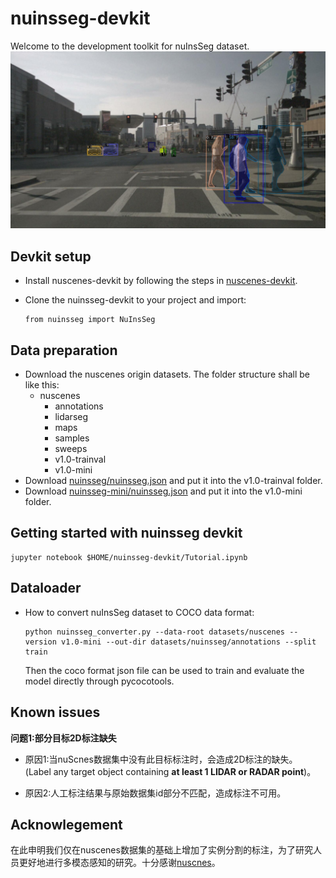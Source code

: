 # nuinsseg-devkit
Welcome to the development toolkit for nuInsSeg dataset.
![](./pic/n008-2018-08-28-16-43-51-0400__CAM_FRONT__1535489312862404.jpg)
## Devkit setup
- Install nuscenes-devkit by following the steps in [nuscenes-devkit](https://github.com/nutonomy/nuscenes-devkit/blob/master/docs/instructions_nuscenes.md).

-   Clone the nuinsseg-devkit to your project and import:
    ```
    from nuinsseg import NuInsSeg
    ```
## Data preparation
- Download the nuscenes origin datasets. The folder structure shall be like this:
    - nuscenes
        - annotations
        - lidarseg
        - maps
        - samples
        - sweeps
        - v1.0-trainval
        - v1.0-mini
- Download [nuinsseg/nuinsseg.json](https://drive.google.com/file/d/1lU5UUMnTcg-jb6mqQIcdmBiuJdpLkE4F/view?usp=share_link) and put it into the v1.0-trainval folder.
- Download [nuinsseg-mini/nuinsseg.json](https://drive.google.com/file/d/1lU5UUMnTcg-jb6mqQIcdmBiuJdpLkE4F/view?usp=share_link) and put it into the v1.0-mini folder.

## Getting started with nuinsseg devkit
```
jupyter notebook $HOME/nuinsseg-devkit/Tutorial.ipynb
```

## Dataloader
- How to convert nuInsSeg dataset to COCO data format:
    ```
    python nuinsseg_converter.py --data-root datasets/nuscenes --version v1.0-mini --out-dir datasets/nuinsseg/annotations --split train
    ```
    Then the coco format json file can be used to train and evaluate the model directly through pycocotools.
## Known issues

**问题1:部分目标2D标注缺失**
- 原因1:当nuScnes数据集中没有此目标标注时，会造成2D标注的缺失。
(Label any target object containing **at least 1 LIDAR or RADAR point**)。

- 原因2:人工标注结果与原始数据集id部分不匹配，造成标注不可用。

## Acknowlegement
在此申明我们仅在nuscenes数据集的基础上增加了实例分割的标注，为了研究人员更好地进行多模态感知的研究。十分感谢[nuscnes](https://www.nuscenes.org/nuscenes)。